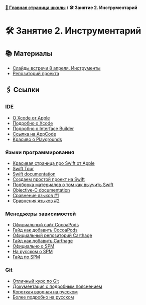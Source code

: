 **[🏫 Главная страница школы](../../README.md) / 🛠 Занятие 2. Инструментарий**

# 🛠 Занятие 2. Инструментарий

## 📚 Материалы

* [Слайды встречи 8 апреля. Инструменты](Lecture_02.pdf)
* [Репозиторий проекта](https://github.com/surfstudio/iOSSpringSchool2020Example)

## 🖇️ Ссылки

### IDE

* [О Xcode от Apple][1]
* [Подробно о Xcode][2]
* [Подробно о Interface Builder][3] 
* [Ссылка на AppCode][4]
* [Красиво о Playgrounds][5]

### Языки программирования 

*  [Красивая страница про Swift от Apple][6] 
*  [Swift Tour][7] 
*  [Swift documentation][8] 
*  [Создаем простой проект на Swift][9] 
*  [Подборка материалов о том как выучить Swift][10] 
*  [Objective-C documentation][11] 
*  [Сравнение языков #1][12] 
*  [Сравнения языков #2][13] 

### Менеджеры зависимостей 

* [Официальный сайт CocoaPods](https://cocoapods.org/)
* [Гайд как добавить CocoaPods](https://www.raywenderlich.com/7076593-cocoapods-tutorial-for-swift-getting-started)
* [Официальный репозиторий Carthage](https://github.com/Carthage/Carthage)
* [Гайд как добавить Carthage](https://www.raywenderlich.com/416-carthage-tutorial-getting-started)
* [Официально о SPM](https://swift.org/package-manager/)
* [На русском о SPM](https://habr.com/ru/company/redmadrobot/blog/348004/)
* [Гайд по SPM](https://www.raywenderlich.com/7242045-swift-package-manager-for-ios)

### Git

* [Отличный курс по Git][26]
* [Документация c подробным пояснением][23]
* [Короткая вводная на русском][24]
* [Более подробно на русском][25]


[1]: https://developer.apple.com/xcode/
[2]: https://developer.apple.com/library/archive/documentation/ToolsLanguages/Conceptual/Xcode_Overview/index.html#//apple_ref/doc/uid/TP40010215-CH24-SW1
[3]: https://developer.apple.com/library/archive/documentation/ToolsLanguages/Conceptual/Xcode_Overview/UsingInterfaceBuilder.html#//apple_ref/doc/uid/TP40010215-CH5
[4]: https://jetbrains.ru/products/appcode/
[5]: https://www.apple.com/swift/playgrounds/
[6]: https://developer.apple.com/swift/
[7]: https://docs.swift.org/swift-book/GuidedTour/GuidedTour.html
[8]: https://swift.org/documentation/
[9]: https://developer.apple.com/library/archive/referencelibrary/GettingStarted/DevelopiOSAppsSwift/BuildABasicUI.html#//apple_ref/doc/uid/TP40015214-CH5-SW1
[10]: https://www.macworld.com/article/3220520/application-development/how-to-learn-apple-swift.html
[11]: https://developer.apple.com/library/archive/documentation/Cocoa/Conceptual/ProgrammingWithObjectiveC/Introduction/Introduction.html
[12]: http://pypl.github.io/PYPL.html
[13]: https://www.quora.com/What-are-the-major-differences-between-Swift-and-Objective-C
[14]: https://developer.apple.com/documentation/
[15]: https://developer.apple.com/library/archive/documentation/General/Conceptual/DevPedia-CocoaCore/Cocoa.html
[16]: https://developer.apple.com/videos/frameworks/
[17]: https://developer.apple.com/library/archive/documentation/Cocoa/Conceptual/CoreData/index.html
[18]: https://www.raywenderlich.com/162315/core-graphics-tutorial-part-1-getting-started
[19]: https://developer.apple.com/opencl/
[20]: https://developer.apple.com/metal/
[21]: https://github.com/adamnemecek/awesome-metal
[22]: https://developer.apple.com/library/archive/documentation/MacOSX/Conceptual/OSX_Technology_Overview/About/About.html#//apple_ref/doc/uid/TP40001067-CH204-TPXREF101
[23]: https://git-scm.com/docs
[24]: https://tproger.ru/translations/git-quick-start/
[25]: https://habr.com/post/342116/
[26]: https://ru.hexlet.io/courses/intro_to_git

